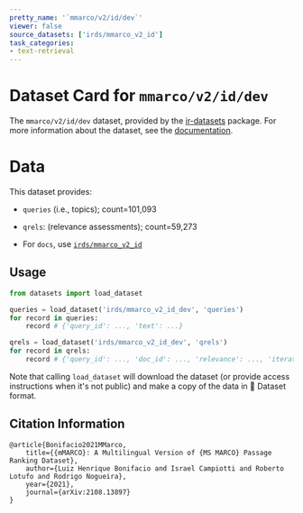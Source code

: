 ```yaml
---
pretty_name: '`mmarco/v2/id/dev`'
viewer: false
source_datasets: ['irds/mmarco_v2_id']
task_categories:
- text-retrieval
---
```


# Dataset Card for `mmarco/v2/id/dev`

The `mmarco/v2/id/dev` dataset, provided by the [ir-datasets](https://ir-datasets.com/) package.
For more information about the dataset, see the [documentation](https://ir-datasets.com/mmarco#mmarco/v2/id/dev).

# Data

This dataset provides:
 - `queries` (i.e., topics); count=101,093
 - `qrels`: (relevance assessments); count=59,273

 - For `docs`, use [`irds/mmarco_v2_id`](https://huggingface.co/datasets/irds/mmarco_v2_id)

## Usage

```python
from datasets import load_dataset

queries = load_dataset('irds/mmarco_v2_id_dev', 'queries')
for record in queries:
    record # {'query_id': ..., 'text': ...}

qrels = load_dataset('irds/mmarco_v2_id_dev', 'qrels')
for record in qrels:
    record # {'query_id': ..., 'doc_id': ..., 'relevance': ..., 'iteration': ...}

```

Note that calling `load_dataset` will download the dataset (or provide access instructions when it's not public) and make a copy of the
data in 🤗 Dataset format.

## Citation Information

```
@article{Bonifacio2021MMarco,
    title={{mMARCO}: A Multilingual Version of {MS MARCO} Passage Ranking Dataset},
    author={Luiz Henrique Bonifacio and Israel Campiotti and Roberto Lotufo and Rodrigo Nogueira},
    year={2021},
    journal={arXiv:2108.13897}
}
```
